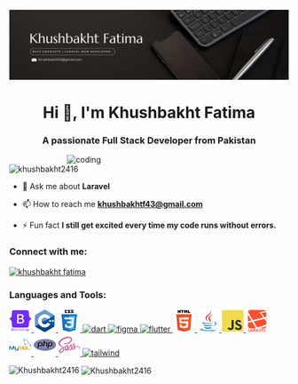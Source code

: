 ![logo](https://github.com/Khushbakht2416/Khushbakht2416/blob/main/GitHub%20Banner.png)
<h1 align="center">Hi 👋, I'm Khushbakht Fatima</h1>
<h3 align="center">A passionate Full Stack Developer from Pakistan</h3>

<img align ="right" alt="coding" width ="400" src="https://media3.giphy.com/media/v1.Y2lkPTc5MGI3NjExamRwNHFocWh4dHNyODhndzFwdnkxNTRpcmtncHV2bGY5ODFzc3BxcyZlcD12MV9pbnRlcm5hbF9naWZfYnlfaWQmY3Q9Zw/Ho8klqe5oPLa8g6BNe/giphy.gif">

<p align="left"> <img src="https://komarev.com/ghpvc/?username=khushbakht2416&label=Profile%20views&color=0e75b6&style=flat" alt="khushbakht2416" /> </p>

- 💬 Ask me about **Laravel**

- 📫 How to reach me **khushbakhtf43@gmail.com**

- ⚡ Fun fact **I still get excited every time my code runs without errors.**

<h3 align="left">Connect with me:</h3>
<p align="left">
<a href="https://linkedin.com/in/khushbakht fatima" target="blank"><img align="center" src="https://raw.githubusercontent.com/rahuldkjain/github-profile-readme-generator/master/src/images/icons/Social/linked-in-alt.svg" alt="khushbakht fatima" height="30" width="40" /></a>
</p>

<h3 align="left">Languages and Tools:</h3>
<p align="left"> <a href="https://getbootstrap.com" target="_blank" rel="noreferrer"> <img src="https://raw.githubusercontent.com/devicons/devicon/master/icons/bootstrap/bootstrap-plain-wordmark.svg" alt="bootstrap" width="40" height="40"/> </a> <a href="https://www.w3schools.com/cpp/" target="_blank" rel="noreferrer"> <img src="https://raw.githubusercontent.com/devicons/devicon/master/icons/cplusplus/cplusplus-original.svg" alt="cplusplus" width="40" height="40"/> </a> <a href="https://www.w3schools.com/css/" target="_blank" rel="noreferrer"> <img src="https://raw.githubusercontent.com/devicons/devicon/master/icons/css3/css3-original-wordmark.svg" alt="css3" width="40" height="40"/> </a> <a href="https://dart.dev" target="_blank" rel="noreferrer"> <img src="https://www.vectorlogo.zone/logos/dartlang/dartlang-icon.svg" alt="dart" width="40" height="40"/> </a> <a href="https://www.figma.com/" target="_blank" rel="noreferrer"> <img src="https://www.vectorlogo.zone/logos/figma/figma-icon.svg" alt="figma" width="40" height="40"/> </a> <a href="https://flutter.dev" target="_blank" rel="noreferrer"> <img src="https://www.vectorlogo.zone/logos/flutterio/flutterio-icon.svg" alt="flutter" width="40" height="40"/> </a> <a href="https://www.w3.org/html/" target="_blank" rel="noreferrer"> <img src="https://raw.githubusercontent.com/devicons/devicon/master/icons/html5/html5-original-wordmark.svg" alt="html5" width="40" height="40"/> </a> <a href="https://www.java.com" target="_blank" rel="noreferrer"> <img src="https://raw.githubusercontent.com/devicons/devicon/master/icons/java/java-original.svg" alt="java" width="40" height="40"/> </a> <a href="https://developer.mozilla.org/en-US/docs/Web/JavaScript" target="_blank" rel="noreferrer"> <img src="https://raw.githubusercontent.com/devicons/devicon/master/icons/javascript/javascript-original.svg" alt="javascript" width="40" height="40"/> </a> <a href="https://laravel.com/" target="_blank" rel="noreferrer"> <img src="https://raw.githubusercontent.com/devicons/devicon/master/icons/laravel/laravel-plain-wordmark.svg" alt="laravel" width="40" height="40"/> </a> <a href="https://www.mysql.com/" target="_blank" rel="noreferrer"> <img src="https://raw.githubusercontent.com/devicons/devicon/master/icons/mysql/mysql-original-wordmark.svg" alt="mysql" width="40" height="40"/> </a> <a href="https://www.php.net" target="_blank" rel="noreferrer"> <img src="https://raw.githubusercontent.com/devicons/devicon/master/icons/php/php-original.svg" alt="php" width="40" height="40"/> </a> <a href="https://sass-lang.com" target="_blank" rel="noreferrer"> <img src="https://raw.githubusercontent.com/devicons/devicon/master/icons/sass/sass-original.svg" alt="sass" width="40" height="40"/> </a> <a href="https://tailwindcss.com/" target="_blank" rel="noreferrer"> <img src="https://www.vectorlogo.zone/logos/tailwindcss/tailwindcss-icon.svg" alt="tailwind" width="40" height="40"/> </a> </p>

<p><img align="left" src="https://github-readme-stats.vercel.app/api/top-langs?username=Khushbakht2416&show_icons=true&locale=en&layout=compact" alt="Khushbakht2416" /></p>

<p>&nbsp;<img align="center" src="https://github-readme-stats.vercel.app/api?username=Khushbakht2416&show_icons=true&locale=en" alt="Khushbakht2416" /></p>

